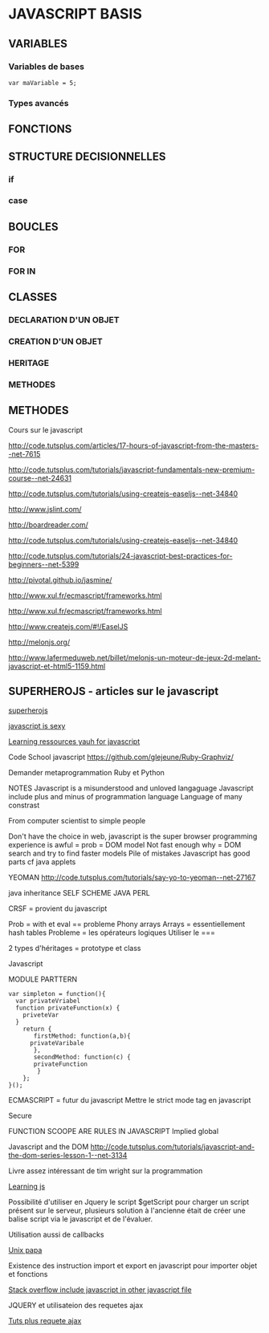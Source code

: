 # JAVASCRIPT BASIS

## VARIABLES

### Variables de bases

```
var maVariable = 5;
```

### Types avancés

## FONCTIONS

## STRUCTURE DECISIONNELLES

### if

### case

## BOUCLES

### FOR 

### FOR IN

## CLASSES

### DECLARATION D'UN OBJET

### CREATION D'UN OBJET

### HERITAGE

### METHODES

## METHODES





Cours sur le javascript

http://code.tutsplus.com/articles/17-hours-of-javascript-from-the-masters--net-7615

http://code.tutsplus.com/tutorials/javascript-fundamentals-new-premium-course--net-24631

http://code.tutsplus.com/tutorials/using-createjs-easeljs--net-34840

http://www.jslint.com/

http://boardreader.com/

http://code.tutsplus.com/tutorials/using-createjs-easeljs--net-34840

http://code.tutsplus.com/tutorials/24-javascript-best-practices-for-beginners--net-5399

http://pivotal.github.io/jasmine/

http://www.xul.fr/ecmascript/frameworks.html

http://www.xul.fr/ecmascript/frameworks.html 

http://www.createjs.com/#!/EaselJS

http://melonjs.org/

http://www.lafermeduweb.net/billet/melonjs-un-moteur-de-jeux-2d-melant-javascript-et-html5-1159.html

## SUPERHEROJS - articles sur le javascript

[superherojs](http://superherojs.com/)

[javascript is sexy](http://javascriptissexy.com/how-to-learn-javascript-properly/)

[Learning ressources yauh for javascript](http://yauh.de/best-learning-resources-for-meteorjs/)



Code School javascript
https://github.com/glejeune/Ruby-Graphviz/

Demander metaprogrammation Ruby et Python

NOTES 
Javascript is a misunderstood and unloved langaguage
Javascript include plus and minus of programmation language 
Language of many constrast

From computer scientist to simple people

Don't have the choice in web, javascript is the super
browser programming experience is awful = prob = DOM model
Not fast enough why = DOM search and try to find faster models
Pile of mistakes
	Javascript has good parts
cf java applets


YEOMAN
http://code.tutsplus.com/tutorials/say-yo-to-yeoman--net-27167

java inheritance
SELF 
SCHEME
JAVA 
PERL

CRSF = provient du javascript

Prob = with et eval == probleme
Phony arrays
Arrays = essentiellement hash tables
Probleme = les opérateurs logiques
Utiliser le ===

2 types d'héritages = prototype et class

Javascript

MODULE PARTTERN
```
var simpleton = function(){
  var privateVriabel
  function privateFunction(x) {
	priveteVar
  }
    return {
       firstMethod: function(a,b){
	  privateVaribale
       },
       secondMethod: function(c) {
  	   privateFunction
        }
    };
}();
```
ECMASCRIPT = futur du javascript
Mettre le strict mode tag en javascript

Secure 


FUNCTION SCOOPE ARE RULES IN JAVASCRIPT
Implied global


Javascript and the DOM
http://code.tutsplus.com/tutorials/javascript-and-the-dom-series-lesson-1--net-3134

Livre assez intéressant de tim wright sur la programmation

[Learning js ](http://learningjsbook.com/)

Possibilité d'utiliser en Jquery le script $getScript pour charger un script présent sur le serveur, plusieurs solution à l'ancienne était de créer une balise script via le javascript et de l'évaluer. 

Utilisation aussi de callbacks

[Unix papa](http://unixpapa.com/js/dyna.html)

Existence des instruction import et export en javascript pour importer objet et fonctions

[Stack overflow include javascript in other javascript file](http://stackoverflow.com/questions/950087/how-to-include-a-javascript-file-in-another-javascript-file)

JQUERY et utilisateion des requetes ajax 

[Tuts plus requete ajax](http://code.tutsplus.com/tutorials/5-ways-to-make-ajax-calls-with-jquery--net-6289)